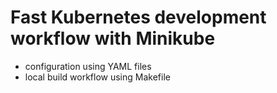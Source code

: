 # Fast Kubernetes development workflow with Minikube

- configuration using YAML files
- local build workflow using Makefile